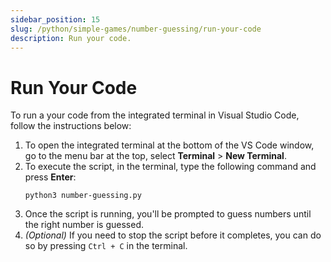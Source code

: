```yaml
---
sidebar_position: 15
slug: /python/simple-games/number-guessing/run-your-code
description: Run your code.
---
```


# Run Your Code

To run a your code from the integrated terminal in Visual Studio Code, follow the instructions below:

1. To open the integrated terminal at the bottom of the VS Code window, go to the menu bar at the top, select **Terminal** > **New Terminal**.
2. To execute the script, in the terminal, type the following command and press **Enter**:
    ```shell
    python3 number-guessing.py
    ```
3. Once the script is running, you'll be prompted to guess numbers until the right number is guessed.
4. _(Optional)_ If you need to stop the script before it completes, you can do so by pressing `Ctrl + C` in the terminal.